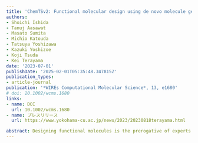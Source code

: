 ```yaml
---
title: 'ChemTSv2: Functional molecular design using de novo molecule generator'
authors:
- Shoichi Ishida
- Tanuj Aasawat
- Masato Sumita
- Michio Katouda
- Tatsuya Yoshizawa
- Kazuki Yoshizoe
- Koji Tsuda
- Kei Terayama
date: '2023-07-01'
publishDate: '2025-02-01T05:35:48.347815Z'
publication_types:
- article-journal
publication: '*WIREs Computational Molecular Science*, 13, e1680'
# doi: 10.1002/wcms.1680
links:
- name: DOI
  url: 10.1002/wcms.1680
- name: プレスリリース
  url: https://www.yokohama-cu.ac.jp/news/2023/20230818terayama.html

abstract: Designing functional molecules is the prerogative of experts who have advanced knowledge and experience in their fields. To democratize automatic molecular design for both experts and nonexperts, we introduce a generic open-sourced framework, ChemTSv2, to design molecules based on a de novo molecule generator equipped with an easy-to-use interface. Besides, ChemTSv2 can easily be integrated with various simulation packages, such as Gaussian 16 package, and supports a massively parallel exploration that accelerates molecular designs. We exhibit the potential of molecular design with ChemTSv2, including previous work, such as chromophores, fluorophores, drugs, and so forth. ChemTSv2 contributes to democratizing inverse molecule design in various disciplines relevant to chemistry.
---
```

